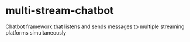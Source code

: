 # multi-stream-chatbot
Chatbot framework that listens and sends messages to multiple streaming platforms simultaneously
